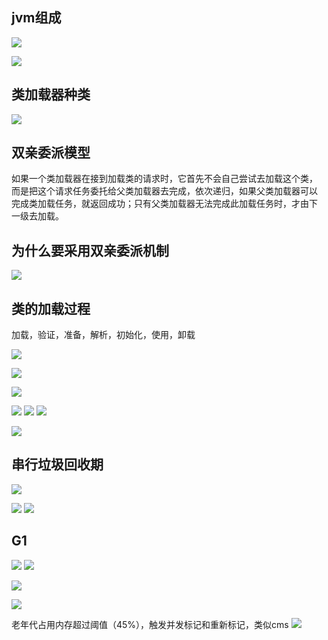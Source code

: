 
## jvm组成

![](Attachments/Images/Pasted%20image%2020240319224939.png)

![](Attachments/Images/Pasted%20image%2020240319224946.png)
## 类加载器种类

![](Attachments/Images/Pasted%20image%2020240319230903.png)


## 双亲委派模型

如果一个类加载器在接到加载类的请求时，它首先不会自己尝试去加载这个类， 而是把这个请求任务委托给父类加载器去完成，依次递归，如果父类加载器可以 完成类加载任务，就返回成功；只有父类加载器无法完成此加载任务时，才由下 一级去加载。

## 为什么要采用双亲委派机制

![](Attachments/Images/Pasted%20image%2020240319231603.png)
## 类的加载过程

加载，验证，准备，解析，初始化，使用，卸载

![](Attachments/Images/Pasted%20image%2020240319232151.png)

![](Attachments/Images/Pasted%20image%2020240319232202.png)

![](Attachments/Images/Pasted%20image%2020240319232213.png)

![](Attachments/Images/Pasted%20image%2020240319232244.png)
![](Attachments/Images/Pasted%20image%2020240319232421.png)
![](Attachments/Images/Pasted%20image%2020240319232430.png)

![](Attachments/Images/Pasted%20image%2020240319232440.png)

## 串行垃圾回收期

![](Attachments/Images/Pasted%20image%2020240319233646.png)

![](Attachments/Images/Pasted%20image%2020240319233902.png)
![](Attachments/Images/Pasted%20image%2020240319234130.png)



## G1

![](Attachments/Images/Pasted%20image%2020240319234858.png)
![](Attachments/Images/Pasted%20image%2020240319235049.png)

![](Attachments/Images/Pasted%20image%2020240319235148.png)

![](Attachments/Images/Pasted%20image%2020240319235244.png)

老年代占用内存超过阈值（45%），触发并发标记和重新标记，类似cms
![](Attachments/Images/Pasted%20image%2020240319235412.png)


